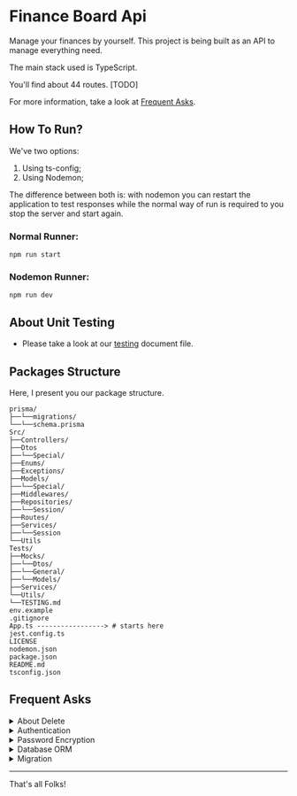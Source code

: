 # Finance Board Api

Manage your finances by yourself. This project is being built as an API to manage everything need.

The main stack used is TypeScript.

You'll find about 44 routes. [TODO]

For more information, take a look at [Frequent Asks](#frequent-asks).

## How To Run?

We've two options:

1. Using ts-config;
2. Using Nodemon;

The difference between both is: with nodemon you can restart the application to test responses while the normal
way of run is required to you stop the server and start again.

### Normal Runner:

```commandline
npm run start
```

### Nodemon Runner:

```commandline
npm run dev
```

## About Unit Testing
* Please take a look at our [testing](./Tests/TESTING.md) document file.

## Packages Structure

Here, I present you our package structure.

```commandline
prisma/
├──└──migrations/
└──└──schema.prisma
Src/
├──Controllers/
├──Dtos
├──└──Special/
├──Enums/
├──Exceptions/
├──Models/
├──└──Special/
├──Middlewares/
├──Repositories/
├──└──Session/
├──Routes/
├──Services/
├──└──Session
└──Utils
Tests/
├──Mocks/
├──└──Dtos/
├──└──General/
├──└──Models/
├──Services/
└──Utils/
└──TESTING.md
env.example
.gitignore
App.ts -----------------> # starts here
jest.config.ts
LICENSE
nodemon.json
package.json
README.md
tsconfig.json
```

## Frequent Asks

<details>
<summary>
About Delete
</summary>
<p>
The User is just *soft-deleted* when you chose that option if logged.
</p>
<p>
To reactive it, you can make login again and the user will be reactivated.
</p>
</details>

<details>
<summary>
Authentication
</summary>
<p>
To make authentication, we're using 
<a href="https://www.npmjs.com/package/jsonwebtoken" 
target="_blank">JsonWebToken JWT</a>.
</p>
</details>

<details>
<summary>
Password Encryption
</summary>
<p>
To make password encryption, we're using 
<a href="https://www.npmjs.com/package/bcrypt" 
target="_blank">Bcrypt</a>.
</p>
</details>

<details>
<summary>
Database ORM
</summary>
<p>
To make database ORM, we're using 
<a href="https://www.npmjs.com/package/prisma" 
target="_blank">Prisma</a>.
</p>
<p>
The database used is 
<a href="https://www.postgresql.org/" 
target="_blank">Postgres</a>.
</p>
</details>

<details>
<summary>
Migration
</summary>
<p>
If you want to make a migration, you can use the command:
</p>
<p>
<code>npm run migrate migration_description</code>
</p>
<p>
Replace <code>migration_description</code> by yours, separating by underscore.
</p>
</details>

---

That's all Folks!
